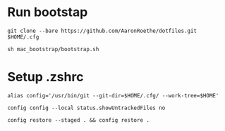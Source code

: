 # Run bootstap
`git clone --bare https://github.com/AaronRoethe/dotfiles.git $HOME/.cfg`

`sh mac_bootstrap/bootstrap.sh`

# Setup .zshrc

`alias config='/usr/bin/git --git-dir=$HOME/.cfg/ --work-tree=$HOME'`

`config config --local status.showUntrackedFiles no`

`config restore --staged . && config restore .`
